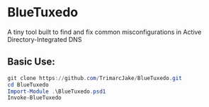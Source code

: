 # BlueTuxedo
A tiny tool built to find and fix common misconfigurations in Active Directory-Integrated DNS

## Basic Use:
``` powershell
git clone https://github.com/TrimarcJake/BlueTuxedo.git
cd BlueTuxedo
Import-Module .\BlueTuxedo.psd1
Invoke-BlueTuxedo
```
